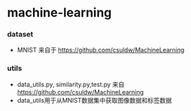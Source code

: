 # machine-learning

### dataset
  - MNIST 来自于 https://github.com/csuldw/MachineLearning

### utils
  - data_utils.py, similarity.py,test.py 来自 https://github.com/csuldw/MachineLearning
  - data_utils用于从MNIST数据集中获取图像数据和标签数据